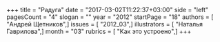 +++
title = "Радуга"
date = "2017-03-02T11:22:37+03:00"
side = "left"
pagesCount = "4"
slogan = ""
year = "2012"
startPage = "18"
authors = [ "Андрей Щетников",]
issues = [ "2012_03",]
illustrators = [ "Наталья Гаврилова",]
month = "03"
rubrics = [ "Как это устроено",]
+++
